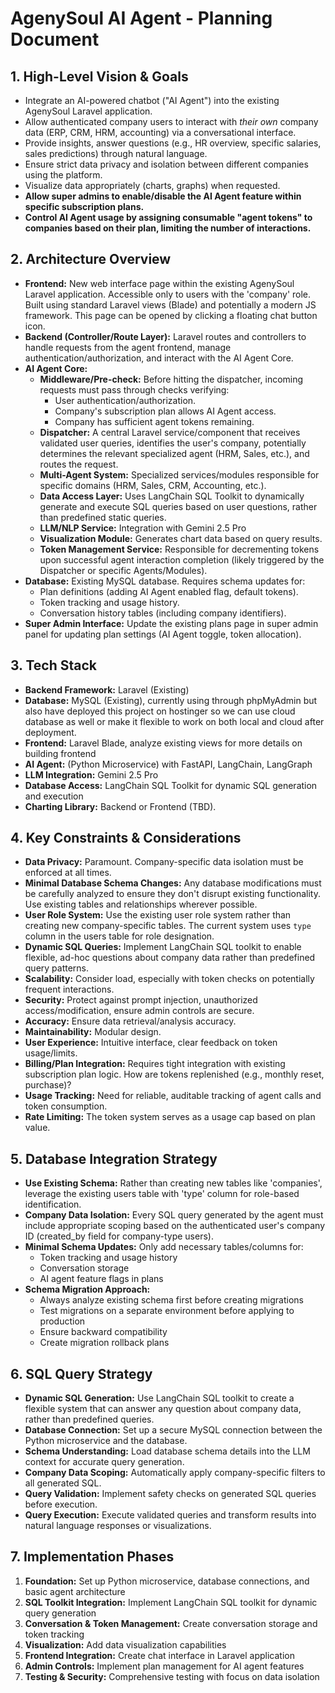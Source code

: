 # AgenySoul AI Agent - Planning Document

## 1. High-Level Vision & Goals
- Integrate an AI-powered chatbot ("AI Agent") into the existing AgenySoul Laravel application.
- Allow authenticated company users to interact with *their own* company data (ERP, CRM, HRM, accounting) via a conversational interface.
- Provide insights, answer questions (e.g., HR overview, specific salaries, sales predictions) through natural language.
- Ensure strict data privacy and isolation between different companies using the platform.
- Visualize data appropriately (charts, graphs) when requested.
- **Allow super admins to enable/disable the AI Agent feature within specific subscription plans.**
- **Control AI Agent usage by assigning consumable "agent tokens" to companies based on their plan, limiting the number of interactions.**

## 2. Architecture Overview
- **Frontend:** New web interface page within the existing AgenySoul Laravel application. Accessible only to users with the 'company' role. Built using standard Laravel views (Blade) and potentially a modern JS framework. This page can be opened by clicking a floating chat button icon.
- **Backend (Controller/Route Layer):** Laravel routes and controllers to handle requests from the agent frontend, manage authentication/authorization, and interact with the AI Agent Core.
- **AI Agent Core:**
    - **Middleware/Pre-check:** Before hitting the dispatcher, incoming requests must pass through checks verifying:
        - User authentication/authorization.
        - Company's subscription plan allows AI Agent access.
        - Company has sufficient agent tokens remaining.
    - **Dispatcher:** A central Laravel service/component that receives validated user queries, identifies the user's company, potentially determines the relevant specialized agent (HRM, Sales, etc.), and routes the request.
    - **Multi-Agent System:** Specialized services/modules responsible for specific domains (HRM, Sales, CRM, Accounting, etc.).
    - **Data Access Layer:** Uses LangChain SQL Toolkit to dynamically generate and execute SQL queries based on user questions, rather than predefined static queries.
    - **LLM/NLP Service:** Integration with Gemini 2.5 Pro
    - **Visualization Module:** Generates chart data based on query results.
    - **Token Management Service:** Responsible for decrementing tokens upon successful agent interaction completion (likely triggered by the Dispatcher or specific Agents/Modules).
- **Database:** Existing MySQL database. Requires schema updates for:
    - Plan definitions (adding AI Agent enabled flag, default tokens).
    - Token tracking and usage history.
    - Conversation history tables (including company identifiers).
- **Super Admin Interface:** Update the existing plans page in super admin panel for updating plan settings (AI Agent toggle, token allocation).

## 3. Tech Stack
- **Backend Framework:** Laravel (Existing)
- **Database:** MySQL (Existing), currently using through phpMyAdmin but also have deployed this project on hostinger so we can use cloud database as well or make it flexible to work on both local and cloud after deployment.
- **Frontend:** Laravel Blade, analyze existing views for more details on building frontend
- **AI Agent:** (Python Microservice) with FastAPI, LangChain, LangGraph
- **LLM Integration:** Gemini 2.5 Pro
- **Database Access:** LangChain SQL Toolkit for dynamic SQL generation and execution
- **Charting Library:** Backend or Frontend (TBD).

## 4. Key Constraints & Considerations
- **Data Privacy:** Paramount. Company-specific data isolation must be enforced at all times.
- **Minimal Database Schema Changes:** Any database modifications must be carefully analyzed to ensure they don't disrupt existing functionality. Use existing tables and relationships wherever possible.
- **User Role System:** Use the existing user role system rather than creating new company-specific tables. The current system uses `type` column in the users table for role designation.
- **Dynamic SQL Queries:** Implement LangChain SQL toolkit to enable flexible, ad-hoc questions about company data rather than predefined query patterns.
- **Scalability:** Consider load, especially with token checks on potentially frequent interactions.
- **Security:** Protect against prompt injection, unauthorized access/modification, ensure admin controls are secure.
- **Accuracy:** Ensure data retrieval/analysis accuracy.
- **Maintainability:** Modular design.
- **User Experience:** Intuitive interface, clear feedback on token usage/limits.
- **Billing/Plan Integration:** Requires tight integration with existing subscription plan logic. How are tokens replenished (e.g., monthly reset, purchase)?
- **Usage Tracking:** Need for reliable, auditable tracking of agent calls and token consumption.
- **Rate Limiting:** The token system serves as a usage cap based on plan value.

## 5. Database Integration Strategy 
- **Use Existing Schema:** Rather than creating new tables like 'companies', leverage the existing users table with 'type' column for role-based identification.
- **Company Data Isolation:** Every SQL query generated by the agent must include appropriate scoping based on the authenticated user's company ID (created_by field for company-type users).
- **Minimal Schema Updates:** Only add necessary tables/columns for:
    - Token tracking and usage history 
    - Conversation storage
    - AI agent feature flags in plans
- **Schema Migration Approach:**
    - Always analyze existing schema first before creating migrations
    - Test migrations on a separate environment before applying to production
    - Ensure backward compatibility
    - Create migration rollback plans

## 6. SQL Query Strategy
- **Dynamic SQL Generation:** Use LangChain SQL toolkit to create a flexible system that can answer any question about company data, rather than predefined queries.
- **Database Connection:** Set up a secure MySQL connection between the Python microservice and the database.
- **Schema Understanding:** Load database schema details into the LLM context for accurate query generation.
- **Company Data Scoping:** Automatically apply company-specific filters to all generated SQL.
- **Query Validation:** Implement safety checks on generated SQL queries before execution.
- **Query Execution:** Execute validated queries and transform results into natural language responses or visualizations.

## 7. Implementation Phases
1. **Foundation:** Set up Python microservice, database connections, and basic agent architecture
2. **SQL Toolkit Integration:** Implement LangChain SQL toolkit for dynamic query generation
3. **Conversation & Token Management:** Create conversation storage and token tracking
4. **Visualization:** Add data visualization capabilities
5. **Frontend Integration:** Create chat interface in Laravel application
6. **Admin Controls:** Implement plan management for AI agent features
7. **Testing & Security:** Comprehensive testing with focus on data isolation